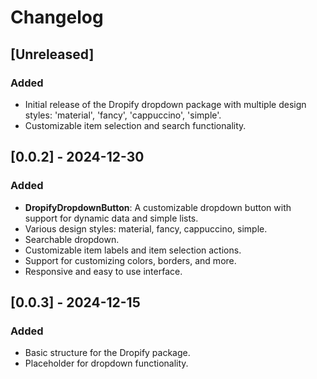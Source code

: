 # Changelog

## [Unreleased]
### Added
- Initial release of the Dropify dropdown package with multiple design styles: 'material', 'fancy', 'cappuccino', 'simple'.
- Customizable item selection and search functionality.

## [0.0.2] - 2024-12-30
### Added
- **DropifyDropdownButton**: A customizable dropdown button with support for dynamic data and simple lists.
- Various design styles: material, fancy, cappuccino, simple.
- Searchable dropdown.
- Customizable item labels and item selection actions.
- Support for customizing colors, borders, and more.
- Responsive and easy to use interface.

## [0.0.3] - 2024-12-15
### Added
- Basic structure for the Dropify package.
- Placeholder for dropdown functionality.
